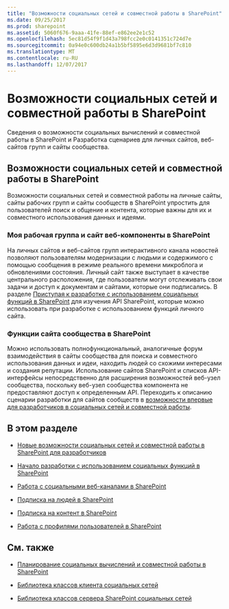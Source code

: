 ```yaml
---
title: "Возможности социальных сетей и совместной работы в SharePoint"
ms.date: 09/25/2017
ms.prod: sharepoint
ms.assetid: 5060f676-9aaa-41fe-88ef-e862ee2e1c52
ms.openlocfilehash: 5ec81d54f9f1d43a798fcc2e0c0141351c724d7e
ms.sourcegitcommit: 0a94e0c600db24a1b5bf5895e6d3d9681bf7c810
ms.translationtype: MT
ms.contentlocale: ru-RU
ms.lasthandoff: 12/07/2017
---
```

# <a name="social-and-collaboration-features-in-sharepoint"></a>Возможности социальных сетей и совместной работы в SharePoint
Сведения о возможности социальных вычислений и совместной работы в SharePoint и Разработка сценариев для личных сайтов, веб-сайтов групп и сайты сообщества.
## <a name="social-and-collaboration-features-in-sharepoint"></a>Возможности социальных сетей и совместной работы в SharePoint

Возможности социальных сетей и совместной работы на личные сайты, сайты рабочих групп и сайты сообществ в SharePoint упростить для пользователей поиск и общение и контента, которые важны для их и совместного использования данных и идеями.
  
    
    

### <a name="my-site-and-team-site-features-in-sharepoint"></a>Моя рабочая группа и сайт веб-компоненты в SharePoint
<a name="bkmk_Social"> </a>

На личных сайтов и веб-сайтов групп интерактивного канала новостей позволяют пользователям модернизации с людьми и содержимого с помощью сообщения в режиме реального времени микроблога и обновлениями состояния. Личный сайт также выступает в качестве центрального расположения, где пользователи могут отслеживать свои задачи и доступ к документам и сайтами, которые они подписались. В разделе [Приступая к разработке с использованием социальных функций в SharePoint](get-started-developing-with-social-features-in-sharepoint.md) для изучения API SharePoint, которые можно использовать при разработке с использованием функций личного сайта.
  
    
    

### <a name="community-site-features-in-sharepoint"></a>Функции сайта сообщества в SharePoint
<a name="bkmk_Collab"> </a>

Можно использовать полнофункциональный, аналогичные форум взаимодействия в сайты сообщества для поиска и совместного использования данных и идеи, находить людей со схожими интересами и создания репутации. Использование сайтов SharePoint и списков API-интерфейсы непосредственно для расширения возможностей веб-узел сообщества, поскольку веб-узел сообщества компонента не предоставляют доступ к определенным API. Переходить к описанию сценарии разработки для сайтов сообществ в  [возможности впервые для разработчиков в социальных сетей и совместной работы](what-s-new-for-developers-in-social-and-collaboration-features-in-sharepoint-201.md#bkmk_Collab).
  
    
    

## <a name="in-this-section"></a>В этом разделе
<a name="bkmk_InThisSection"> </a>


-  [Новые возможности социальных сетей и совместной работы в SharePoint для разработчиков](what-s-new-for-developers-in-social-and-collaboration-features-in-sharepoint-201.md)
    
  
-  [Начало разработки с использованием социальных функций в SharePoint](get-started-developing-with-social-features-in-sharepoint.md)
    
  
-  [Работа с социальными веб-каналами в SharePoint](work-with-social-feeds-in-sharepoint.md)
    
  
-  [Подписка на людей в SharePoint](follow-people-in-sharepoint.md)
    
  
-  [Подписка на контент в SharePoint](follow-content-in-sharepoint.md)
    
  
-  [Работа с профилями пользователей в SharePoint](work-with-user-profiles-in-sharepoint.md)
    
  

## <a name="see-also"></a>См. также
<a name="bk_addresources"> </a>


-  [Планирование социальных вычислений и совместной работы в SharePoint](http://technet.microsoft.com/en-us/library/ee662531%28v=office.15%29)
    
  
-  [Библиотека классов клиента социальных сетей](http://msdn.microsoft.com/library/9cc3f70c-78ac-4d2d-b46e-77522ee5d937%28Office.15%29.aspx)
    
  
-  [Библиотека классов сервера SharePoint социальных сетей](http://msdn.microsoft.com/library/87c5118c-ac0e-4bd9-a75f-7452a9eb0e41%28Office.15%29.aspx)
    
  

  
    
    

